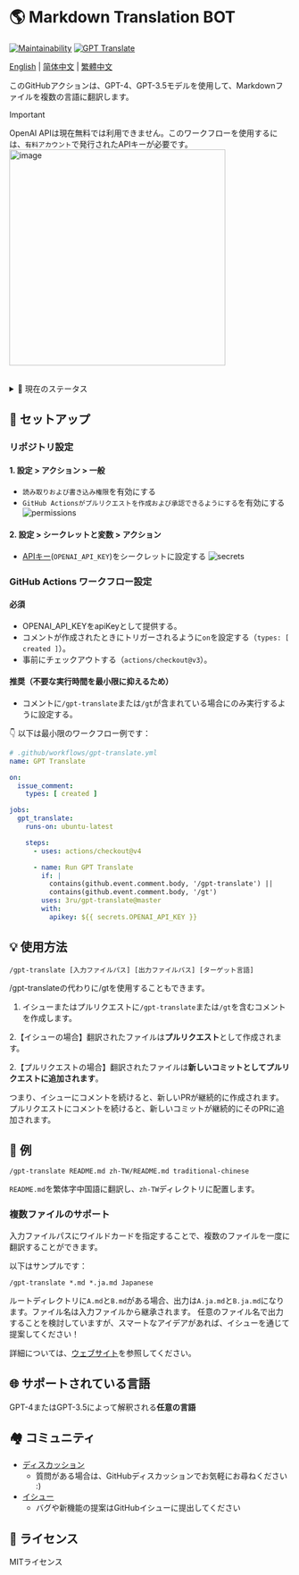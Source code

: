 # 🌎 Markdown Translation BOT
[![Maintainability](https://api.codeclimate.com/v1/badges/a13ea4f37913ba6ba570/maintainability)](https://codeclimate.com/github/3ru/gpt-translate/maintainability)
[![GPT Translate](https://github.com/3ru/gpt-translate/actions/workflows/gpt-translate.yml/badge.svg)](https://github.com/3ru/gpt-translate/actions/workflows/gpt-translate.yml)

[English](README.md) | 
[简体中文](README/README.zh-CN.md) |
[繁體中文](README/README.zh-TW.md)

このGitHubアクションは、GPT-4、GPT-3.5モデルを使用して、Markdownファイルを複数の言語に翻訳します。

> [!Important]  
> OpenAI APIは現在無料では利用できません。このワークフローを使用するには、`有料アカウント`で発行されたAPIキーが必要です。  
> <img width="387" alt="image" src="https://github.com/3ru/gpt-translate/assets/69892552/8c803edb-85ef-41ee-a4be-be52b3a30eba">

<br/>

<details><summary>🧐 現在のステータス</summary>
<p>

- このアクションは、**markdown(`.md`)、markdown-jsx(`.mdx`)、json(`.json`)ファイルのみ**を翻訳することができます。

- コマンドは、**リポジトリへの書き込み権限を持つ個人**のみが実行できます。

これらの制限により、信頼されていない第三者によるAPIの乱用を防ぎます。

</p>
</details> 

## 🔧 セットアップ

### リポジトリ設定

#### 1. 設定 > アクション > 一般

- `読み取りおよび書き込み権限`を有効にする
- `GitHub Actionsがプルリクエストを作成および承認できるようにする`を有効にする
  ![permissions](https://user-images.githubusercontent.com/69892552/228692074-d8d009a8-9272-4023-97b1-3cbc637d5d84.jpg)

#### 2. 設定 > シークレットと変数 > アクション

- [APIキー](https://platform.openai.com/account/api-keys)(`OPENAI_API_KEY`)をシークレットに設定する
  ![secrets](https://user-images.githubusercontent.com/69892552/228692421-22d7db33-4e32-4f28-b166-45b4d3ce2b11.jpg)


### GitHub Actions ワークフロー設定

#### 必須
- OPENAI_API_KEYをapiKeyとして提供する。
- コメントが作成されたときにトリガーされるように`on`を設定する（`types: [ created ]`）。
- 事前にチェックアウトする（`actions/checkout@v3`）。

#### 推奨（不要な実行時間を最小限に抑えるため）
- コメントに`/gpt-translate`または`/gt`が含まれている場合にのみ実行するように設定する。

👇 以下は最小限のワークフロー例です：
```yaml
# .github/workflows/gpt-translate.yml
name: GPT Translate

on:
  issue_comment:
    types: [ created ]

jobs:
  gpt_translate:
    runs-on: ubuntu-latest

    steps:
      - uses: actions/checkout@v4

      - name: Run GPT Translate
        if: |
          contains(github.event.comment.body, '/gpt-translate') || 
          contains(github.event.comment.body, '/gt')
        uses: 3ru/gpt-translate@master
        with:
          apikey: ${{ secrets.OPENAI_API_KEY }}
```


## 💡 使用方法

```
/gpt-translate [入力ファイルパス] [出力ファイルパス] [ターゲット言語] 
```
/gpt-translateの代わりに/gtを使用することもできます。

1. イシューまたはプルリクエストに`/gpt-translate`または`/gt`を含むコメントを作成します。

2.【イシューの場合】翻訳されたファイルは**プルリクエスト**として作成されます。

2.【プルリクエストの場合】翻訳されたファイルは**新しいコミットとしてプルリクエストに追加されます**。

つまり、イシューにコメントを続けると、新しいPRが継続的に作成されます。
プルリクエストにコメントを続けると、新しいコミットが継続的にそのPRに追加されます。

## 📝 例
```
/gpt-translate README.md zh-TW/README.md traditional-chinese
```
`README.md`を繁体字中国語に翻訳し、`zh-TW`ディレクトリに配置します。

### 複数ファイルのサポート

入力ファイルパスにワイルドカードを指定することで、複数のファイルを一度に翻訳することができます。

以下はサンプルです：
```
/gpt-translate *.md *.ja.md Japanese
```
ルートディレクトリに`A.md`と`B.md`がある場合、出力は`A.ja.md`と`B.ja.md`になります。ファイル名は入力ファイルから継承されます。
任意のファイル名で出力することを検討していますが、スマートなアイデアがあれば、イシューを通じて提案してください！

詳細については、[ウェブサイト](https://g-t.vercel.app/docs/references/path-builder)を参照してください。

## 🌐 サポートされている言語
GPT-4またはGPT-3.5によって解釈される**任意の言語**

## 🏘️ コミュニティ
- [ディスカッション](https://github.com/3ru/gpt-translate/discussions)
  - 質問がある場合は、GitHubディスカッションでお気軽にお尋ねください :)
- [イシュー](https://github.com/3ru/gpt-translate/issues)
  - バグや新機能の提案はGitHubイシューに提出してください

## 📃 ライセンス
MITライセンス